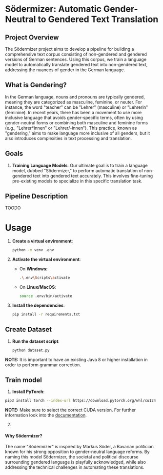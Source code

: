 # Södermizer: Automatic Gender-Neutral to Gendered Text Translation

## Project Overview
The Södermizer project aims to develop a pipeline for building a comprehensive text corpus consisting of non-gendered and gendered versions of German sentences. Using this corpus, we train a language model to automatically translate gendered text into non-gendered text, addressing the nuances of gender in the German language.

## What is Gendering?
In the German language, nouns and pronouns are typically gendered, meaning they are categorized as masculine, feminine, or neuter. For instance, the word "teacher" can be "Lehrer" (masculine) or "Lehrerin" (feminine). In recent years, there has been a movement to use more inclusive language that avoids gender-specific terms, often by using gender-neutral forms or combining both masculine and feminine forms (e.g., "Lehrer*innen" or "Lehrer/-innen"). This practice, known as "gendering," aims to make language more inclusive of all genders, but it also introduces complexities in text processing and translation.

## Goals
1. **Training Language Models**: Our ultimate goal is to train a language model, dubbed "Södermizer," to perform automatic translation of non-gendered text into gendered text accurately. This involves fine-tuning pre-existing models to specialize in this specific translation task.

## Pipeline Description
TOODO

# Usage
1. **Create a virtual environment**:
    ```bash
    python -m venv .env
    ```

2. **Activate the virtual environment**:
    - On **Windows**:
        ```bash
        .\.env\Scripts\activate
        ```
    - On **Linux/MacOS**:
        ```bash
        source .env/bin/activate
        ```

3. **Install the dependencies**:
    ```bash
    pip install -r requirements.txt
    ```

## Create Dataset
1. **Run the dataset script**:
    ```bash
    python dataset.py
    ```

**NOTE:** It is important to have an existing Java 8 or higher installation in order to perform grammar correction.

## Train model
1. **Install PyTorch**: 
```bash 
pip3 install torch --index-url https://download.pytorch.org/whl/cu124
```
**NOTE:** Make sure to select the correct CUDA version. For further information look into the [documentation](https://pytorch.org/get-started/locally/).


2. 

#### Why Södermizer?
The name "Södermizer" is inspired by Markus Söder, a Bavarian politician known for his strong opposition to gender-neutral language reforms. By naming this model Södermizer, the societal and political discourse surrounding gendered language is playfully acknowledged, while also addressing the technical challenges in automating these translations.